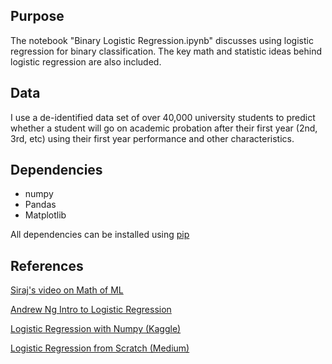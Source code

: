 ## Purpose
The notebook "Binary Logistic Regression.ipynb"  discusses using logistic regression for binary classification. The key math and statistic ideas behind logistic regression are also included. 

## Data
I use a de-identified data set of over 40,000 university students to predict whether a student will go on academic probation after their first year (2nd, 3rd, etc) using their first year performance and other characteristics.

## Dependencies
* numpy
* Pandas
* Matplotlib

All dependencies can be installed using [pip](https://pip.pypa.io/en/stable/)

## References
[Siraj's video on Math of ML](https://www.youtube.com/watch?v=8onB7rPG4Pk&t=41s)

[Andrew Ng Intro to Logistic Regression](https://www.youtube.com/watch?v=-la3q9d7AKQ&t=3s)

[Logistic Regression with Numpy (Kaggle)](https://www.kaggle.com/emilyhorsman/basic-logistic-regression-with-numpy)

[Logistic Regression from Scratch (Medium)](https://medium.com/@martinpella/logistic-regression-from-scratch-in-python-124c5636b8ac)
